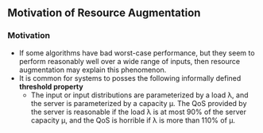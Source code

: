 ## Motivation of Resource Augmentation

### Motivation
- If some algorithms have bad worst-case performance, but they seem to perform reasonably well over a wide range of inputs, then resource augmentation may explain this phenomenon.
- It is common for systems to posses the following informally defined **threshold property**
  - The input or input distributions are parameterized by a load &lambda;, and the server is parameterized by a capacity &mu;. The QoS provided by the server is reasonable if the load &lambda; is at most 90% of the server capacity &mu;, and the QoS is horrible if &lambda; is more than 110% of &mu;.
